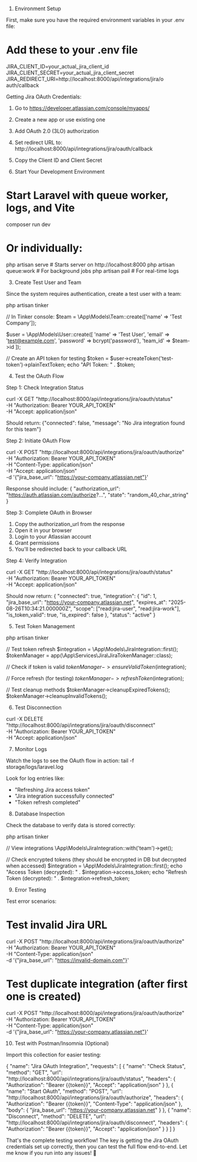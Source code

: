 1. Environment Setup

First, make sure you have the required environment variables in
your .env file:

# Add these to your .env file
JIRA_CLIENT_ID=your_actual_jira_client_id
JIRA_CLIENT_SECRET=your_actual_jira_client_secret
JIRA_REDIRECT_URI=http://localhost:8000/api/integrations/jira/o
auth/callback

Getting Jira OAuth Credentials:
1. Go to https://developer.atlassian.com/console/myapps/
2. Create a new app or use existing one
3. Add OAuth 2.0 (3LO) authorization
4. Set redirect URL to:
   http://localhost:8000/api/integrations/jira/oauth/callback
5. Copy the Client ID and Client Secret

2. Start Your Development Environment

# Start Laravel with queue worker, logs, and Vite
composer run dev

# Or individually:
php artisan serve              # Starts server on
http://localhost:8000
php artisan queue:work         # For background jobs
php artisan pail               # For real-time logs

3. Create Test User and Team

Since the system requires authentication, create a test user
with a team:

php artisan tinker

// In Tinker console:
$team = \App\Models\Team::create(['name' => 'Test Company']);

$user = \App\Models\User::create([
'name' => 'Test User',
'email' => 'test@example.com',
'password' => bcrypt('password'),
'team_id' => $team->id
]);

// Create an API token for testing
$token = $user->createToken('test-token')->plainTextToken;
echo "API Token: " . $token;

4. Test the OAuth Flow

Step 1: Check Integration Status

curl -X GET
"http://localhost:8000/api/integrations/jira/oauth/status" \
-H "Authorization: Bearer YOUR_API_TOKEN" \
-H "Accept: application/json"

Should return: {"connected": false, "message": "No Jira
integration found for this team"}

Step 2: Initiate OAuth Flow

curl -X POST
"http://localhost:8000/api/integrations/jira/oauth/authorize" \
-H "Authorization: Bearer YOUR_API_TOKEN" \
-H "Content-Type: application/json" \
-H "Accept: application/json" \
-d '{"jira_base_url": "https://your-company.atlassian.net"}'

Response should include:
{
"authorization_url":
"https://auth.atlassian.com/authorize?...",
"state": "random_40_char_string"
}

Step 3: Complete OAuth in Browser

1. Copy the authorization_url from the response
2. Open it in your browser
3. Login to your Atlassian account
4. Grant permissions
5. You'll be redirected back to your callback URL

Step 4: Verify Integration

curl -X GET
"http://localhost:8000/api/integrations/jira/oauth/status" \
-H "Authorization: Bearer YOUR_API_TOKEN" \
-H "Accept: application/json"

Should now return:
{
"connected": true,
"integration": {
"id": 1,
"jira_base_url": "https://your-company.atlassian.net",
"expires_at": "2025-08-26T10:34:21.000000Z",
"scope": ["read:jira-user", "read:jira-work"],
"is_token_valid": true,
"is_expired": false
},
"status": "active"
}

5. Test Token Management

php artisan tinker

// Test token refresh
$integration = \App\Models\JiraIntegration::first();
$tokenManager =
app(\App\Services\Jira\JiraTokenManager::class);

// Check if token is valid
$tokenManager->ensureValidToken($integration);

// Force refresh (for testing)
$tokenManager->refreshToken($integration);

// Test cleanup methods
$tokenManager->cleanupExpiredTokens();
$tokenManager->cleanupInvalidTokens();

6. Test Disconnection

curl -X DELETE
"http://localhost:8000/api/integrations/jira/oauth/disconnect"
\
-H "Authorization: Bearer YOUR_API_TOKEN" \
-H "Accept: application/json"

7. Monitor Logs

Watch the logs to see the OAuth flow in action:
tail -f storage/logs/laravel.log

Look for log entries like:
- "Refreshing Jira access token"
- "Jira integration successfully connected"
- "Token refresh completed"

8. Database Inspection

Check the database to verify data is stored correctly:

php artisan tinker

// View integrations
\App\Models\JiraIntegration::with('team')->get();

// Check encrypted tokens (they should be encrypted in DB but
decrypted when accessed)
$integration = \App\Models\JiraIntegration::first();
echo "Access Token (decrypted): " . $integration->access_token;
echo "Refresh Token (decrypted): " .
$integration->refresh_token;

9. Error Testing

Test error scenarios:

# Test invalid Jira URL
curl -X POST
"http://localhost:8000/api/integrations/jira/oauth/authorize" \
-H "Authorization: Bearer YOUR_API_TOKEN" \
-H "Content-Type: application/json" \
-d '{"jira_base_url": "https://invalid-domain.com"}'

# Test duplicate integration (after first one is created)
curl -X POST
"http://localhost:8000/api/integrations/jira/oauth/authorize" \
-H "Authorization: Bearer YOUR_API_TOKEN" \
-H "Content-Type: application/json" \
-d '{"jira_base_url": "https://your-company.atlassian.net"}'

10. Test with Postman/Insomnia (Optional)

Import this collection for easier testing:

{
"name": "Jira OAuth Integration",
"requests": [
{
"name": "Check Status",
"method": "GET",
"url":
"http://localhost:8000/api/integrations/jira/oauth/status",
"headers": {
"Authorization": "Bearer {{token}}",
"Accept": "application/json"
}
},
{
"name": "Start OAuth",
"method": "POST",
"url":
"http://localhost:8000/api/integrations/jira/oauth/authorize",
"headers": {
"Authorization": "Bearer {{token}}",
"Content-Type": "application/json"
},
"body": {
"jira_base_url": "https://your-company.atlassian.net"
}
},
{
"name": "Disconnect",
"method": "DELETE",
"url":
"http://localhost:8000/api/integrations/jira/oauth/disconnect",
"headers": {
"Authorization": "Bearer {{token}}",
"Accept": "application/json"
}
}
]
}

That's the complete testing workflow! The key is getting the
Jira OAuth credentials set up correctly, then you can test the
full flow end-to-end. Let me know if you run into any issues!
🚀

